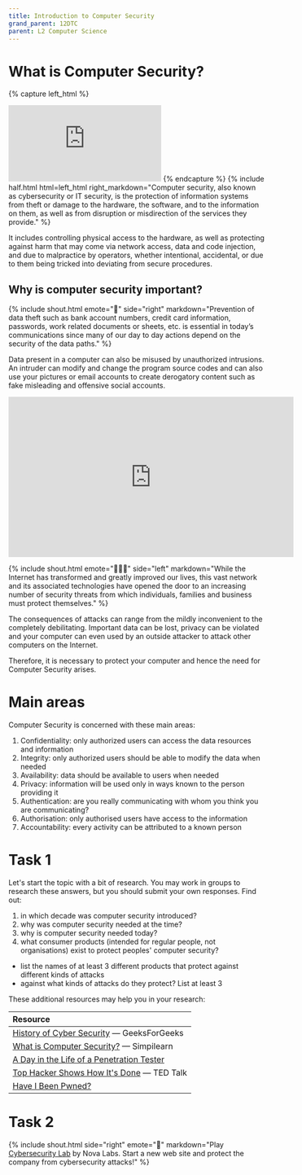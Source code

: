 ```yaml
---
title: Introduction to Computer Security
grand_parent: 12DTC
parent: L2 Computer Science
---
```


# What is Computer Security?

{% capture left_html %}
<iframe src="https://www.youtube.com/embed/yeepZr64XjU" title="YouTube video player" frameborder="0" allow="accelerometer; autoplay; clipboard-write; encrypted-media; gyroscope; picture-in-picture" allowfullscreen></iframe>
{% endcapture %}
{% include half.html html=left_html right_markdown="Computer security, also known as cybersecurity or IT security, is the protection of information systems from theft or damage to the hardware, the software, and to the information on them, as well as from disruption or misdirection of the services they provide." %}

It includes controlling physical access to the hardware, as well as protecting against harm that may come via network access, data and code injection, and due to malpractice by operators, whether intentional, accidental, or due to them being tricked into deviating from secure procedures.

## Why is computer security important?

{% include shout.html emote="🏦" side="right" markdown="Prevention of data theft such as bank account numbers, credit card information, passwords, work related documents or sheets, etc. is essential in today’s communications since many of our day to day actions depend on the security of the data paths." %}

Data present in a computer can also be misused by unauthorized intrusions. An intruder can modify and change the program source codes and can also use your pictures or email accounts to create derogatory content such as fake misleading and offensive social accounts.

<iframe width="560" height="315" src="https://www.youtube.com/embed/inWWhr5tnEA" title="YouTube video player" frameborder="0" allow="accelerometer; autoplay; clipboard-write; encrypted-media; gyroscope; picture-in-picture" allowfullscreen></iframe>

{% include shout.html emote="🦹🏻‍♂️" side="left" markdown="While the Internet has transformed and greatly improved our lives, this vast network and its associated technologies have opened the door to an increasing number of security threats from which individuals, families and business must protect themselves." %}

The consequences of attacks can range from the mildly inconvenient to the completely debilitating. Important data can be lost, privacy can be violated and your computer can even used by an outside attacker to attack other computers on the Internet.

Therefore, it is necessary to protect your computer and hence the need for Computer Security arises.

# Main areas

Computer Security is concerned with these main areas:

1. Confidentiality: only authorized users can access the data resources and information
2. Integrity: only authorized users should be able to modify the data when needed
3. Availability: data should be available to users when needed
4. Privacy: information will be used only in ways known to the person providing it
5. Authentication: are you really communicating with whom you think you are communicating?
6. Authorisation: only authorised users have access to the information
7. Accountability: every activity can be attributed to a known person

# Task 1

Let's start the topic with a bit of research. You may work in groups to research these answers, but you should submit your own responses. Find out:

1. in which decade was computer security introduced?
2. why was computer security needed at the time?
3. why is computer security needed today?
4. what consumer products (intended for regular people, not organisations) exist to protect peoples' computer security?
  - list the names of at least 3 different products that protect against different kinds of attacks
  - against what kinds of attacks do they protect? List at least 3

These additional resources may help you in your research:

| Resource |
| :-- |
| [History of Cyber Security](https://www.geeksforgeeks.org/history-of-cyber-security/) — GeeksForGeeks |
| [What is Computer Security?](https://www.simplilearn.com/what-is-computer-security-article) — Simpilearn |
| [A Day in the Life of a Penetration Tester](https://www.youtube.com/watch?v=_NVxgQdA45g) |
| [Top Hacker Shows How It's Done](https://www.youtube.com/watch?v=hqKafI7Amd8) — TED Talk |
| [Have I Been Pwned?](https://haveibeenpwned.com/) |

# Task 2

{% include shout.html side="right" emote="👾" markdown="Play [Cybersecurity Lab](https://www.pbs.org/wgbh/nova/labs/lab/cyber/) by Nova Labs. Start a new web site and protect the company from cybersecurity attacks!" %}